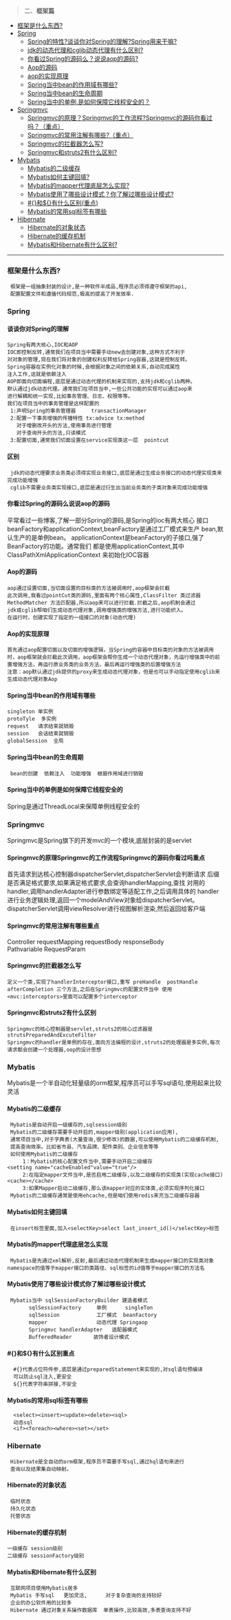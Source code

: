> 二、**框架篇**
- [框架是什么东西?](#框架是什么东西?)
- [Spring](#Spring)
    - [Spring的特性?谈谈你对Spring的理解?Spring用来干嘛?](#谈谈你对Spring的理解)
    - [jdk的动态代理和cglib动态代理有什么区别?](#区别)
    - [你看过Spring的源码么？说说aop的源码?](#你看过Spring的源码么说说aop的源码)
    - [Aop的源码](#aop的源码)
    - [aop的实现原理](#Aop的实现原理)
    - [Spring当中bean的作用域有哪些?](#Spring当中bean的作用域有哪些)
    - [Spring当中bean的生命周期](#Spring当中bean的生命周期)
    - [Spring当中的单例,是如何保障它线程安全的？](#Spring当中的单例是如何保障它线程安全的)
- [Springmvc](#Springmvc)
    - [Springmvc的原理？Springmvc的工作流程?Springmvc的源码你看过吗？（重点）](#Springmvc的原理Springmvc的工作流程Springmvc的源码你看过吗重点)
    - [Springmvc的常用注解有哪些?（重点）](#Springmvc的常用注解有哪些重点)
    - [Springmvc的拦截器怎么写?](#Springmvc的拦截器怎么写)
    - [Springmvc和struts2有什么区别?](#Springmvc和struts2有什么区别)
- [Mybatis](#Mybatis)
    - [Mybatis的二级缓存](#Mybatis的二级缓存)
    - [Mybatis如何主键回填?](#Mybatis如何主键回填)
    - [Mybatis的mapper代理底层怎么实现?](#Mybatis的mapper代理底层怎么实现)
    - [Mybatis使用了哪些设计模式？你了解过哪些设计模式?](#Mybatis使用了哪些设计模式你了解过哪些设计模式)
    - [#{}和${}有什么区别(重点)](#和有什么区别重点)
    - [Mybatis的常用sql标签有哪些](#Mybatis的常用sql标签有哪些)
- [Hibernate](#Hibernate)
    - [Hibernate的对象状态](#Hibernate的对象状态)
    - [Hibernate的缓存机制](#Hibernate的缓存机制)
    - [Mybatis和Hibernate有什么区别?](#Mybatis和Hibernate有什么区别)
___
### 框架是什么东西?
     框架是一组抽象封装的设计,是一种软件半成品,程序员必须得遵守框架的api,
     配置配置文件和遵循代码规范,极高的提高了开发效率.
### Spring
#### 谈谈你对Spring的理解
    Spring有两大核心,IOC和AOP
    IOC即控制反转,通常我们在项目当中需要手动new去创建对象,这种方式不利于
    对对象的管理,现在我们将对象的创建权利反转给Spring容器,这就是控制反转。
    Spring容器在实例化对象的时候,会根据对象之间的依赖关系,自动完成属性
    注入工作,这就是依赖注入
    AOP即面向切面编程,底层是通过动态代理的机制来实现的,支持jdk和cglib两种。
    默认通过jdk动态代理。通常我们在项目当中,一些公共功能的实现可以通过aop来
    进行解耦和统一实现,比如事务管理、日志、权限等等。
    我们在项目当中的事务管理是这样配置的
     1:声明Spring的事务管理器     transactionManager
     2:配置一下事务增强的传播特性 tx:advice tx:method
       对于增删改开头的方法,使用事务进行管理
       对于查询开头的方法,只读模式
     3:配置切面,通常我们切面设置在service实现类这一层  pointcut

#### 区别
     jdk的动态代理要求业务类必须得实现业务接口,底层是通过生成业务接口的动态代理实现类来完成功能增强
     cglib不需要业务类实现接口,底层是通过衍生出当前业务类的子类对象来完成功能增强

#### 你看过Spring的源码么说说aop的源码
  平常看过一些博客,了解一部分Spring的源码,是Spring的ioc有两大核心
  接口beanFactory和applicationContext,beanFactory是通过工厂模式来生产
  bean,默认生产的是单例bean。
  applicationContext是beanFactory的子接口,强了BeanFactory的功能。通常我们
  都是使用applicationContext,其中ClassPathXmlApplicationContext 
  来初始化IOC容器

#### Aop的源码
    aop通过设置切面,当切面设置的目标类的方法被调用时,aop框架会拦截
    此次调用,我看过pointCut类的源码,里面有两个核心属性,ClassFilter 类过滤器
    MethodMatcher 方法匹配器,所以aop来可以进行拦截.拦截之后,aop机制会通过
    jdk或cglib帮咱们生成动态代理对象,调用增强类的增强方法,进行功能织入。
    在运行时，创建实现了指定的一组接口的对象(动态代理)
#### Aop的实现原理
    首先通过aop配置切面以及切面的增强逻辑，当Spring的容器中目标类的对象的方法被调用时，aop框架就会拦截此次调用，aop框架会帮你生成一个动态代理对象，先运行增强类中的前置增强方法，再运行原业务类的业务方法，最后再运行增强类的后置增强方法
    注意：aop默认通过jdk提供的proxy来生成动态代理对象，但是也可以手动指定使用cglib来生成动态代理对象Aop
#### Spring当中bean的作用域有哪些
    singleton 单实例
    protoTyle  多实例
    request   请求结束就销毁
    session   会话结束就销毁
    globalSession  全局
#### Spring当中bean的生命周期
     bean的创建  依赖注入  功能增强  根据作用域进行销毁
#### Spring当中的单例是如何保障它线程安全的
  Spring是通过ThreadLocal来保障单例线程安全的

### Springmvc
Springmvc是Spring旗下的开发mvc的一个模块,底层封装的是servlet

#### Springmvc的原理Springmvc的工作流程Springmvc的源码你看过吗重点
首先请求到达核心控制器dispatcherServlet,dispatcherServlet会判断请求
   后缀是否满足格式要求,如果满足格式要求,会查询handlerMapping,查找
   对用的handler,调用handlerAdapter进行参数绑定等适配工作,之后调用具体的
   handler进行业务逻辑处理,返回一个modelAndView对象给dispatcherServlet。
   dispatcherServlet调用viewResolver进行视图解析渲染,然后返回给客户端
#### Springmvc的常用注解有哪些重点
Controller  requestMapping 
requestBody 
responseBody  
Pathvariable 
RequestParam 
#### Springmvc的拦截器怎么写
    定义一个类,实现了handlerInterceptor接口,重写 preHandle  postHandle 
    afterCompletion 三个方法,之后在Springmvc的配置文件当中 使用
    <mvc:interceptors>里面可以配置多个interceptor
#### Springmvc和struts2有什么区别
    Springmvc的核心控制器是servlet,struts2的核心过滤器是 strutsPreparedAndExcuteFilter
    Springmvc的handler是单例的存在,面向方法编程的设计,struts2的处理器是多实例,每次请求都会创建一个处理器,oop的设计思想
### Mybatis
Mybatis是一个半自动化轻量级的orm框架,程序员可以手写sql语句,使用起来比较灵活
#### Mybatis的二级缓存
     Mybatis是自动开启一级缓存的,sqlsession级别
     Mybatis的二级缓存需要手动开启的,mapper级别(application应用),
     通常项目当中,对于字典表(大量查询,很少修改)的数据,可以使用Mybatis的二级缓存机制,
     提高查询效率。比如省市县、汽车品牌、配件类别、企业信息等等
     如何使用Mybatis的二级缓存
         1：Mybatis的核心配置文件当中,需要手动开启二级缓存
    <setting name="cacheEnabled"value="true"/>
	     2:在指定mapper文件当中,是否启用二级缓存,以及二级缓存的实现类(实现cache接口)
    <cache></cache>
	     3:如果Mapper启动二级缓存,那么该mapper对应的实体类,必须实现序列化接口
     Mybatis的二级缓存通常是使用ehcache,但是咱们使用redis来充当二级缓存容器
#### Mybatis如何主键回填
     在insert标签里面,加入<selectKey>select last_insert_id()</selectKey>标签
#### Mybatis的mapper代理底层怎么实现
     Mybatis是先通过xml解析,反射,最后通过动态代理机制来生成mapper接口的实现类对象namespace的值等于mapper接口的类路径、sql标签的id值等于mapper接口的方法名
#### Mybatis使用了哪些设计模式你了解过哪些设计模式
     Mybatis当中 sqlSessionFactoryBuilder 建造者模式
           sqlSessionFactory     单例      singleTon
	       sqlSession            工厂模式  beanFactory
	       mapper                动态代理 Springaop
	       Springmvc handlerAdapter   适配器模式
	       BufferedReader       装饰者设计模式
#### #{}和${}有什么区别重点
      #{}代表占位符传参,底层是通过preparedStatement来实现的,对sql语句预编译
      可以防止sql注入,更安全
      ${}代表字符串拼接,不安全

#### Mybatis的常用sql标签有哪些
      <select><insert><update><delete><sql>
      动态sql
      <if><foreach><where><set></set>


### Hibernate 
     Hibernate是全自动的orm框架,程序员不需要手写sql,通过hql语句来进行
     查询以及结果集自动映射。
#### Hibernate的对象状态
     临时状态
     持久化状态
     托管状态
#### Hibernate的缓存机制
    一级缓存 session级别
    二级缓存 sessionFactory级别
#### Mybatis和Hibernate有什么区别
     互联网项目使用Mybatis居多
     Mybatis 手写sql   更加灵活,      对于复杂查询的支持较好 
     企业的办公软件用的比较多
     Hibernate 通过对象关系操作数据库  单表操作,比较高效,多表查询支持不好